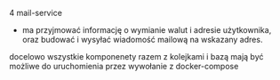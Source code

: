 4 mail-service
- ma przyjmować informację o wymianie walut i adresie użytkownika,
  oraz budować i wysyłać wiadomość mailową na wskazany adres.

docelowo wszystkie komponenety razem z kolejkami i bazą mają być
możliwe do uruchomienia przez wywołanie z docker-compose
